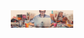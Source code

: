 <div id="header" align="center">
  <img src="https://github.com/7-O-2-H/7-O-2-H/blob/main/Profile.png?raw=true" width="100"/>
</div>

